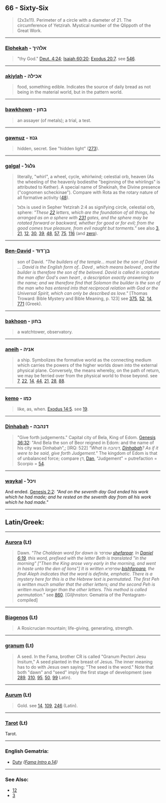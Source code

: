 ## 66 - Sixty-Six
> (2x3x11). Perimeter of a circle with a diameter of 21. The circumference of Yetzirah. Mystical number of the Qlippoth of the Great Work.

---

### [Elohekah](/keys/ALHIK) - אלהיך
> "thy God." [Deut. 4:24](http://biblehub.com/deuteronomy/4-24.htm); [Isaiah 60:20](http://biblehub.com/isaiah/60-20.htm); [Exodus 20:7](http://biblehub.com/exodus/20-7.htm). see [546](546).

---

### [akiylah](/keys/AKILH) - אכילה
> food, something edible. Indicates the source of daily bread as not being in the material world, but in the pattern world.

---

### [bawkhown](/keys/BChVN) - בחון
> an assayer (of metals); a trial, a test.

---

### [gawnuz](/keys/GNVZ) - גנוז
> hidden, secret. See "hidden light" ([273](273)).

---

### [galgal](/keys/GLGL) - גלגל
> literally, "whirl", a wheel, cycle, whirlwind; celestial orb, heaven (As the wheeling of the heavenly bodiesthe "beginning of the whirlings" is attributed to Kether). A special name of Shekinah, the Divine presence ("cognomen scheckinae"). Compare with Rota as the rotary nature of all formative activity ([48](48)).

> גלגל is used in Sepher Yetzirah 2:4 as signifying circle, celestial orb, sphere: *"These [22](22) letters, which are the foundation of all things, he arranged as on a sphere with [231](231) gates, and the sphere may be rotated forward or backward, whether for good or for evil; from the good comes true pleasure, from evil naught but torments."* see also [3](3), [21](21), [12](12), [30](30), [39](39), [48](48), [57](57), [75](75), [116](116) (and [zero](0)).

---

### [Ben-David](/keys/BN-DVD) - בן־דוד
> son of David. *"The builders of the temple... must be the son of David ... David is the English form of.. Davd , which means beloved , and the builder is therefore the son of the beloved. David is called in scripture the man after God's own heart , a description exactly answering to the name; and we therefore find that Solomon the builder is the son of the man who has entered into that reciprocal relation with God or the Universal Spirit, which can only be described as love."* [Thomas Troward: Bible Mystery and Bible Meaning, p. 123] see [375](375), [52](52), [14](14), [771](771) (Greek).

---

### [bakhoon](/keys/BChVN) - בחון
> a watchtower, observatory.

---

### [aneih](/keys/ANIH) - אניה
> a ship. Symbolizes the formative world as the connecting medium which carries the powers of the higher worlds down into the external physical plane. Conversely, the means whereby, on the path of return, we may be ferried over from the physical world to those beyond. see [7](7), [22](22), [14](14), [44](44), [21](21), [28](28), [88](88).

---

### [kemo](/keys/KMV) - כמו
> like, as, when. [Exodus 14:5](http://biblehub.com/exodus/14-5.htm). see [19](19).

---

### [Dinhabah](/keys/DNHBH) - דנהבה
> "Give forth judgements." Capital city of Bela, King of Edom. [Genesis 36:32](http://biblehub.com//.htm): "And Bela the son of Beor reigned in Edom: and the name of his city was Dinhabah",; [IRQ: 522] *"What is דנהבה, [Dinhabah](/keys/DNHBH)? As if it were to be said, give forth Judgement."* The kingdom of Edom is that of unbalanced force; compare דן, [Dan](/keys/DN), "Judgement" = putrefaction = Scorpio = [54](54).

---

### [waykal](/keys/VIKL) - ויכל
And ended. [Genesis 2:2](https://biblehub.com/genesis/2-2.htm): *"And on the seventh day God ended his work which he had made; and he rested on the seventh day from all his work which he had made."*

---

## Latin/Greek:

---

### [Aurora](/latin?word=Aurora) (Lt)
> Dawn. *"The Chaldean word for dawn is שפרפר [shefarpar](/keys/ShPRPR). In [Daniel 6:19](http://biblehub.com/daniel/6-19.htm), this word, prefixed with the letter Beth is translated "in the morning" ["Then the King arose very early in the morning, and went in haste unto the den of lions"] It is written שפרפרא [bishfarpara](/keys/BShPRPRA), the final Aleph indicates that the word is definite, emphatic. There is a mystery here for this is a the Hebrew text is permutated. The first Peh is written much smaller that the other letters; and the second Peh is written much larger than the other letters. This method is called permutation."* see [860](860). [Giljhnston: Gematria of the Pentagram-compiled]

---

### [Biagenos](/latin?word=Biagenos) (Lt)
> A Rosicrucian mountain; life-giving, generating, strength.

---

### [granum](/latin?word=granum) (Lt)
> A seed. In the Fama, brother CR is called "Granum Pectori Jesu Insitum," A seed planted in the breast of Jesus. The inner meaning has to do with Jesus own saying: "The seed is the word." Note that both "dawn" and "seed" imply the first stage of development (see [289](289), [310](310), [95](95), [50](50), [99](99) Latin).

---

### [Aurum](/latin?word=Aurum) (Lt)
> Gold. see [14](14), [109](109), [246](246) (Latin).

---

### [Tarot](/latin?word=tarot) (Lt)
Tarot.

---

### English Gematria:

- [Duty](/english?word=Duty) *([Fama Intro p.14](https://archive.org/stream/fameconfessionof00vaug#page/n14))*

---

### See Also:

- [12](12)
- [3](3)

